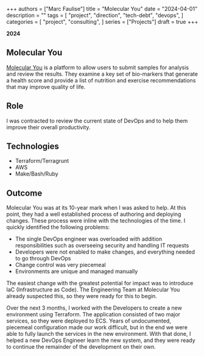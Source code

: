 +++
authors = ["Marc Faulise"]
title = "Molecular You"
date = "2024-04-01"
description = ""
tags = [
    "project",
    "direction",
    "tech-debt",
    "devops",
]
categories = [
    "project",
    "consulting",
]
series = ["Projects"]
draft = true
+++

**2024**

## Molecular You

[Molecular You](https://www.molecularyou.com/) is a platform to allow
users to submit samples for analysis and review the results. They
examine a key set of bio-markers that generate a health score and
provide a list of nutrition and exercise recommendations that may
improve quality of life.

## Role

I was contracted to review the current state of DevOps and to help
them improve their overall productivity.

## Technologies

* Terraform/Terragrunt
* AWS
* Make/Bash/Ruby

## Outcome

Molecular You was at its 10-year mark when I was asked to help. At
this point, they had a well established process of authoring and deploying
changes. These process were inline with the technologies of the time.
I quickly identified the following problems:

* The single DevOps engineer was overloaded with addition responsibilities
such as overseeing security and handling IT requests
* Developers were not enabled to make changes, and everything needed to go through DevOps
* Change control was very piecemeal
* Environments are unique and managed manually

The easiest change with the greatest potential for impact was
to introduce IaC (Infrastructure as Code). The Engineering Team at
Molecular You already suspected this, so they were ready for this to
begin.

Over the next 3 months, I worked with the Developers to create a new
environment using Terraform. The application consisted of two major
services, so they were deployed to ECS. Years of undocumented, piecemeal
configuration made our work difficult, but in the end we were able to
fully launch the services in the new environment. With that done, I
helped a new DevOps Engineer learn the new system, and they were ready to
continue the remainder of the development on their own.
